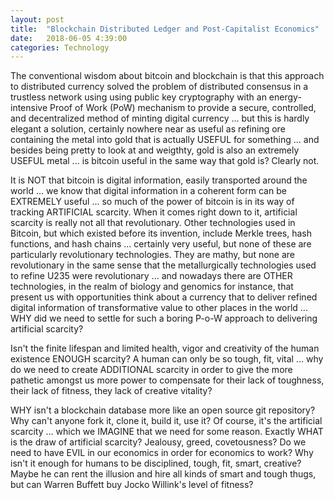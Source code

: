 ```yaml
---
layout: post
title:  "Blockchain Distributed Ledger and Post-Capitalist Economics"
date:   2018-06-05 4:39:00
categories: Technology
---
```


The conventional wisdom about bitcoin and blockchain is that this approach to distributed currency solved the problem of distributed consensus in a trustless network using using public key cryptography with an energy-intensive Proof of Work (PoW) mechanism to provide a secure, controlled, and decentralized method of minting digital currency ... but this is hardly elegant a solution, certainly nowhere near as useful as refining ore containing the metal into gold that is actually USEFUL for something ... and besides being pretty to look at and weigthty, gold is also an extremely USEFUL metal ... is bitcoin useful in the same way that gold is?  Clearly not.  

It is NOT that bitcoin is digital information, easily transported around the world ... we know that digital information in a coherent form can be EXTREMELY useful ... so much of the power of bitcoin is in its way of tracking ARTIFICIAL scarcity.  When it comes right down to it, artificial scarcity is really not all that revolutionary.  Other technologies used in Bitcoin, but which existed before its invention, include Merkle trees, hash functions, and hash chains ... certainly very useful, but none of these are particularly revolutionary technologies.  They are mathy, but none are revolutionary in the same sense that the metallurgically technologies used to refine U235 were revolutionary ... and nowadays there are OTHER technologies, in the realm of biology and genomics for instance, that present us with opportunities think about a currency that to deliver refined digital information of transformative value to other places in the world ... WHY did we need to settle for such a boring P-o-W approach to delivering artificial scarcity?  

Isn't the finite lifespan and limited health, vigor and creativity of the human existence ENOUGH scarcity?  A human can only be so tough, fit, vital ... why do we need to create ADDITIONAL scarcity in order to give the more pathetic amongst us more power to compensate for their lack of toughness, their lack of fitness, they lack of creative vitality?

WHY isn't a blockchain database more like an open source git repository?  Why can't anyone fork it, clone it, build it, use it?  Of course, it's the artificial scarcity ... which we IMAGINE that we need for some reason. Exactly WHAT is the draw of artificial scarcity?  Jealousy, greed, covetousness?  Do we need to have EVIL in our economics in order for economics to work?  Why isn't it enough for humans to be disciplined, tough, fit, smart, creative?  Maybe he can rent the illusion and hire all kinds of smart and tough thugs, but can Warren Buffett buy Jocko Willink's level of fitness?
